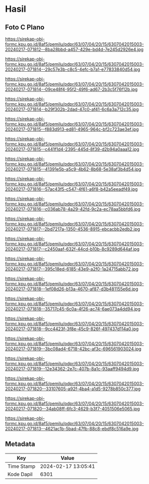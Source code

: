 # Hasil

## Foto C Plano

https://sirekap-obj-formc.kpu.go.id/8af5/pemilu/pdpr/63/07/04/20/15/6307042015003-20240217-071812--8ba28bbd-a457-429e-bd4d-7e245d2926e4.jpg

https://sirekap-obj-formc.kpu.go.id/8af5/pemilu/pdpr/63/07/04/20/15/6307042015003-20240217-071814--29c57e3b-c8c5-4efc-b7a1-e77833840d54.jpg

https://sirekap-obj-formc.kpu.go.id/8af5/pemilu/pdpr/63/07/04/20/15/6307042015003-20240217-071814--09ce48f4-95f2-49f6-ad67-2b3c5f76f12b.jpg

https://sirekap-obj-formc.kpu.go.id/8af5/pemilu/pdpr/63/07/04/20/15/6307042015003-20240217-071814--b29f302b-2dad-47c0-af41-6c6a3a712c35.jpg

https://sirekap-obj-formc.kpu.go.id/8af5/pemilu/pdpr/63/07/04/20/15/6307042015003-20240217-071815--f883d913-ed81-4965-964c-bf2c723ae3ef.jpg

https://sirekap-obj-formc.kpu.go.id/8af5/pemilu/pdpr/63/07/04/20/15/6307042015003-20240217-071815--c441f1d4-2395-445d-8f39-d2b94a0aaa12.jpg

https://sirekap-obj-formc.kpu.go.id/8af5/pemilu/pdpr/63/07/04/20/15/6307042015003-20240217-071815--41391e5b-a5c9-4b62-8b68-5e38af3b4d54.jpg

https://sirekap-obj-formc.kpu.go.id/8af5/pemilu/pdpr/63/07/04/20/15/6307042015003-20240217-071816--57ac43f5-c547-4f61-a6f8-b42a5eeadf49.jpg

https://sirekap-obj-formc.kpu.go.id/8af5/pemilu/pdpr/63/07/04/20/15/6307042015003-20240217-071816--c036ab78-4a29-42fd-9c2a-ec78aa5bbfd6.jpg

https://sirekap-obj-formc.kpu.go.id/8af5/pemilu/pdpr/63/07/04/20/15/6307042015003-20240217-071817--2bd7217a-1350-4536-8915-ebcacbb2edb2.jpg

https://sirekap-obj-formc.kpu.go.id/8af5/pemilu/pdpr/63/07/04/20/15/6307042015003-20240217-071817--c2450aaf-632f-44cd-b10b-8c9289d644af.jpg

https://sirekap-obj-formc.kpu.go.id/8af5/pemilu/pdpr/63/07/04/20/15/6307042015003-20240217-071817--395c18ed-6185-43e9-a2f0-1a24715abb72.jpg

https://sirekap-obj-formc.kpu.go.id/8af5/pemilu/pdpr/63/07/04/20/15/6307042015003-20240217-071818--1ef08d26-b13a-4670-af87-d3b481155e6d.jpg

https://sirekap-obj-formc.kpu.go.id/8af5/pemilu/pdpr/63/07/04/20/15/6307042015003-20240217-071818--35717c45-6c0a-4f26-ac74-6ae073a4dd94.jpg

https://sirekap-obj-formc.kpu.go.id/8af5/pemilu/pdpr/63/07/04/20/15/6307042015003-20240217-071818--9cc4423f-3f8e-45c9-826f-497437d114a0.jpg

https://sirekap-obj-formc.kpu.go.id/8af5/pemilu/pdpr/63/07/04/20/15/6307042015003-20240217-071819--3bc08ad4-6718-42bc-af3c-696561903024.jpg

https://sirekap-obj-formc.kpu.go.id/8af5/pemilu/pdpr/63/07/04/20/15/6307042015003-20240217-071819--12e34362-2e7c-407b-8a1c-93aaff9494d9.jpg

https://sirekap-obj-formc.kpu.go.id/8af5/pemilu/pdpr/63/07/04/20/15/6307042015003-20240217-071820--33107605-a92f-4ba4-a1d5-9278b850c377.jpg

https://sirekap-obj-formc.kpu.go.id/8af5/pemilu/pdpr/63/07/04/20/15/6307042015003-20240217-071820--34ab08ff-6fc3-4629-b3f7-4051506e5065.jpg

https://sirekap-obj-formc.kpu.go.id/8af5/pemilu/pdpr/63/07/04/20/15/6307042015003-20240217-071813--4621ac1b-5bad-47fb-88c8-ebdf8c516a9e.jpg


## Metadata

| Key        | Value               |
| ---------- | ------------------- |
| Time Stamp | 2024-02-17 13:05:41 |
| Kode Dapil | 6301                |



